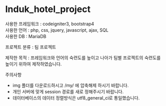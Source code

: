 # Induk_hotel_project

사용한 프레임워크 : codeigniter3, bootstrap4<br>
사용한 언어 : php, css, jquery, javascript, ajax, SQL<br>
사용한 DB : MariaDB<br>

프로젝트 분류 : 팀 프로젝트

제작한 목적 : 프레임워크와 언어의 숙련도를 높이고 나아가 팀별 프로젝트의 숙련도를 높이기 위하여 제작하였습니다.<br>

주의사항<br>
<ul>
  <li>img 폴더를 다운로드하시고 /my/ 에 압축해제 하시기 바랍니다.</li>
  <li>개인 서버에 맞게 session 경로를 새로 정해주시기 바랍니다.</li>
  <li>데이터베이스의 데이터 정렬방식은 utf8_general_ci로 통일했습니다.</li>
</ul>

